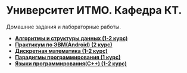 # Университет ИТМО. Кафедра КТ.
Домашние задания и лабораторные работы.

* **[Алгоритмы и структуры данных (1-2 курс)](Algorithm)**
* **[Практикум по ЭВМ(Android) (2 курс)](Android)**
* **[Дискретная математика (1-2 курс)](Discrete_Math)**
* **[Парадигмы программирования (1 курс)](Paradigm)**
* **[Языки программирования(C++) (1-2 курс)](С%2B%2B)**
